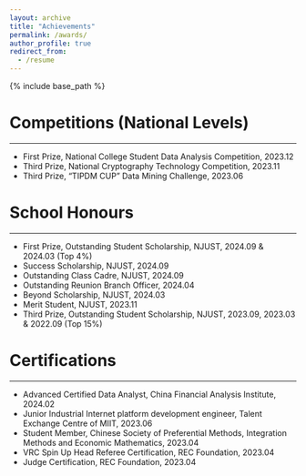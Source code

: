 ```yaml
---
layout: archive
title: "Achievements"
permalink: /awards/
author_profile: true
redirect_from:
  - /resume
---
```


{% include base_path %}


Competitions (National Levels)
======
---
* First Prize, National College Student Data Analysis Competition, 2023.12
* Third Prize, National Cryptography Technology Competition, 2023.11
* Third Prize, “TIPDM CUP” Data Mining Challenge, 2023.06


School Honours
======
---
* First Prize, Outstanding Student Scholarship, NJUST, 2024.09 & 2024.03 (Top 4%)
* Success Scholarship, NJUST, 2024.09
* Outstanding Class Cadre, NJUST, 2024.09
* Outstanding Reunion Branch Officer, 2024.04
* Beyond Scholarship, NJUST, 2024.03
* Merit Student, NJUST, 2023.11
* Third Prize, Outstanding Student Scholarship, NJUST, 2023.09, 2023.03 & 2022.09 (Top 15%)


Certifications
======
---
* Advanced Certified Data Analyst, China Financial Analysis Institute, 2024.02
* Junior Industrial Internet platform development engineer, Talent Exchange Centre of MIIT, 2023.06
* Student Member, Chinese Society of Preferential Methods, Integration Methods and Economic Mathematics, 2023.04
* VRC Spin Up Head Referee Certification, REC Foundation, 2023.04
* Judge Certification, REC Foundation, 2023.04
